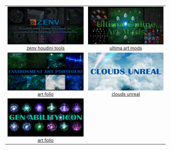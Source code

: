 
<center>
<table>

<tr>
<td align="center"><a href="https://github.com/CorvaeOboro/zenv"><img src="IMAGES/zenv_header.jpg" width="450"><br> zenv houdini tools</a></td>
<td align="center"><a href="https://github.com/CorvaeOboro/ultima_online_mods"><img src="IMAGES/ultima_online_mods_header.jpg" width="450"><br>ultima art mods</a></td>
</tr>

<tr>
<td align="center"><a href="https://corvaeoboro.github.io/"><img src="IMAGES/art_folio_header.jpg" width="450"><br> art folio </a></td>
<td align="center"><a href="https://github.com/CorvaeOboro/clouds_unreal"><img src="IMAGES/clouds_header.jpg" width="450"><br>clouds unreal</a></td>
</tr>

<tr>
<td align="center"><a href="https://github.com/CorvaeOboro/gen_ability_icon"><img src="IMAGES/gen_ability_icon_header.jpg" width="450"><br> art folio </a></td>
<td align="center"></td>
</tr>

</table>